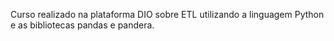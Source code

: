 Curso realizado na plataforma DIO sobre ETL utilizando a linguagem Python e as bibliotecas pandas e pandera.
